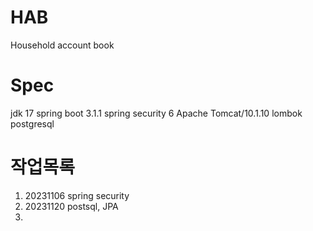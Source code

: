# HAB
Household account book

# Spec
jdk 17
spring boot 3.1.1
spring security 6
Apache Tomcat/10.1.10
lombok
postgresql


# 작업목록
1. 20231106 spring security
2. 20231120 postsql, JPA
3. 